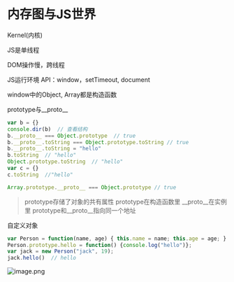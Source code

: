 # 内存图与JS世界

Kernel(内核)


JS是单线程


DOM操作慢，跨线程


JS运行环境
API：window，setTimeout, document


window中的Object, Array都是构造函数

prototype与__proto__
```javascript
var b = {}
console.dir(b)  // 查看结构
b.__proto__ === Object.prototype  // true
b.__proto__.toString === Object.prototype.toString // true
b.__proto__.toString = "hello"
b.toString  // "hello"
Object.prototype.toString  // "hello"
var c = {}
c.toString  //"hello"

Array.prototype.__proto__ === Object.prototype // true
```


> prototype存储了对象的共有属性
> prototype在构造函数里
> __proto__在实例里
> prototype和__proto__指向同一个地址





自定义对象
```javascript
var Person = function(name, age) { this.name = name; this.age = age; }
Person.prototype.hello = function() {console.log("hello")};
var jack = new Person("jack", 19);
jack.hello()  // hello
```


![image.png](https://cdn.nlark.com/yuque/0/2020/png/1753813/1596013171575-eab1906f-569f-4c27-bd0c-687a9cbe5dfc.png#align=left&display=inline&height=814&margin=%5Bobject%20Object%5D&name=image.png&originHeight=814&originWidth=890&size=378375&status=done&style=none&width=890)








